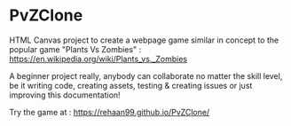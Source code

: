 # PvZClone
HTML Canvas project to create a webpage game similar in concept to the popular game "Plants Vs Zombies" : https://en.wikipedia.org/wiki/Plants_vs._Zombies

A beginner project really, anybody can collaborate no matter the skill level, be it writing code, creating assets, testing & creating issues or just improving this documentation!

Try the game at : https://rehaan99.github.io/PvZClone/
